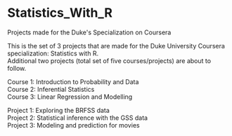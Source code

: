 # Statistics_With_R
Projects made for the Duke's Specialization on Coursera



This is the set of 3 projects that are made for the Duke University Coursera specialization: Statistics with R.  
Additional two projects (total set of five courses/projects) are about to follow. 

Course 1: Introduction to Probability and Data  
Course 2: Inferential Statistics  
Course 3: Linear Regression and Modelling  

Project 1: Exploring the BRFSS data  
Project 2: Statistical inference with the GSS data  
Project 3: Modeling and prediction for movies  
